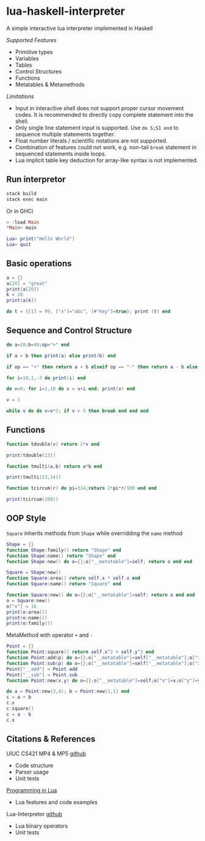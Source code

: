 # lua-haskell-interpreter

A simple interactive lua interpreter implemented in Haskell

*Supported Features*
* Primitive types
* Variables
* Tables
* Control Structures
* Functions
* Metatables & Metamethods

*Limitations*
* Input in interactive shell does not support proper cursor movement codes.
  It is recommended to directly copy complete statement into the shell.
* Only single line statement input is supported. Use `do S;S1 end` to sequence multiple
  statements together.
* Float number literals / scientific notations are not supported.
* Combination of features could not work, e.g. non-tail `break` statement in sequenced statements inside loops.
* Lua implicit table key deduction for array-like syntax is not implemented.

## Run interpretor

```bash
stack build
stack exec main
```

Or in GHCi

```haskell
> :load Main
*Main> main
```

```lua
Lua> print("Hello World")
Lua> quit
```

## Basic operations

```lua
a = {}
a[20] = "great"
print(a[20])
k = 20
print(a[k])

do t = {[1] = 99, ["x"]="abc", [#"key"]=true}; print (t) end
```

## Sequence and Control Structure

```lua
do a=20;b=40;op="+" end

if a > b then print(a) else print(b) end

if op == "+" then return a + b elseif op == "-" then return a - b else return -1 end

for i=10,1,-3 do print(i) end

do v=0; for i=1,10 do v = v+i end; print(v) end

v = 1

while v do do v=v*2; if v > 5 then break end end end
```

## Functions

```lua
function tdouble(v) return 2*v end

print(tdouble(13))

function tmulti(a,b) return a*b end

print(tmulti(13,14))

function tcircum(r) do pi=314;return 2*pi*r/100 end end

print(tcircum(100))
```

## OOP Style

`Square` inherits methods from `Shape` while overridding the `name` method

```lua
Shape = {}
function Shape:family() return "Shape" end
function Shape:name() return "Shape" end
function Shape:new() do o={};o["__metatable"]=self; return o end end

Square = Shape:new()
function Square:area() return self.x * self.x end
function Square:name() return "Square" end

function Square:new() do o={};o["__metatable"]=self; return o end end
o = Square:new()
o["x"] = 16
print(o:area())
print(o:name())
print(o:family())
```

MetaMethod with operator `+` and `-`

```lua
Point = {}
function Point:square() return self.x^2 + self.y^2 end
function Point:add(p) do o={};o["__metatable"]=self["__metatable"];o["x"]=self.x+p.x;o["y"]=self.y+p.y;return o end end
function Point:sub(p) do o={};o["__metatable"]=self["__metatable"];o["x"]=self.x-p.x;o["y"]=self.y-p.y;return o end end
Point["__add"] = Point.add
Point["__sub"] = Point.sub
function Point:new(x,y) do o={};o["__metatable"]=self;o["x"]=x;o["y"]=y;return o end end

do a = Point:new(3,4); b = Point:new(1,1) end
c = a + b
c.x
c:square()
c = a - b
c.x
```

## Citations & References

UIUC CS421 MP4 & MP5 [github](https://github.com/uiuc-cs421/cs421-mp5)
- Code structure
- Parser usage
- Unit tests

[Programming in Lua](https://www.lua.org/pil/16.2.html)
- Lua features and code examples

Lua-Interpretor [github](https://github.com/luliu8/Lua-Interpreter-implemented-with-Haskell)
- Lua binary operators
- Unit tests